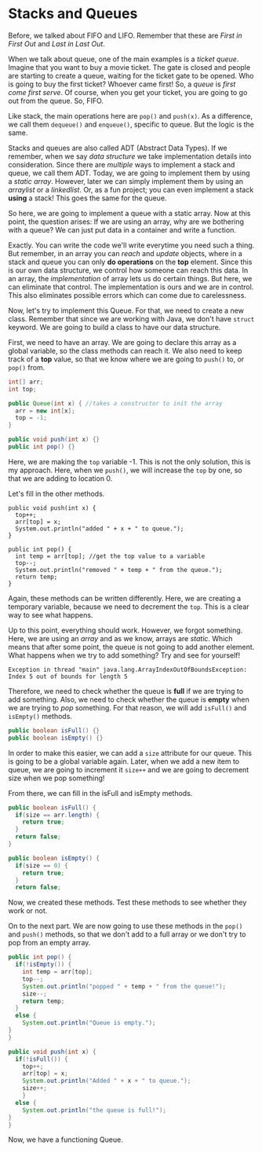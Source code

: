 # Stacks and Queues

Before, we talked about FIFO and LIFO. Remember that these are *First in First Out* and *Last in Last Out*. 

When we talk about queue, one of the main examples is a *ticket queue*. Imagine that you want to buy a movie ticket. The gate is closed and people are starting to create a queue, waiting for the ticket gate to be opened. Who is going to buy the first ticket? Whoever came first! So, a *queue* is *first come first serve*. Of course, when you get your ticket, you are going to go out from the queue. So, FIFO.

Like stack, the main operations here are `pop()` and `push(x)`. As a difference, we call them `dequeue()` and `enqueue()`, specific to queue. But the logic is the same. 

Stacks and queues are also called ADT (Abstract Data Types). If we remember, when we say *data structure* we take implementation details into consideration. Since there are *multiple* ways to implement a stack and queue, we call them ADT. Today, we are going to implement them by using a *static array*. However, later we can simply implement them by using an *arraylist* or a *linkedlist*. Or, as a fun project; you can even implement a stack **using** a stack! This goes the same for the queue.

So here, we are going to implement a queue with a static array. Now at this point, the question arises: If we are using an array, why are we bothering with a queue? We can just put data in a container and write a function.

Exactly. You can write the code we'll write everytime you need such a thing. But remember, in an array you can *reach* and *update* objects, where in a stack and queue you can only **do operations** on the **top** element. Since this is our own data structure, we control how someone can reach this data. In an array, the *implementation* of array lets us do certain things. But here, we can eliminate that control. The implementation is ours and we are in control. This also eliminates possible errors which can come due to carelessness.

Now, let's try to implement this Queue. 
For that, we need to create a new class. Remember that since we are working with Java, we don't have `struct` keyword. We are going to build a class to have our data structure.

First, we need to have an array.
We are going to declare this array as a global variable, so the class methods can reach it. We also need to keep track of a **top** value, so that we know where we are going to `push()` to, or `pop()` from.

```java
int[] arr;
int top;

public Queue(int x) { //takes a constructor to init the array
  arr = new int[x];
  top = -1;
}

public void push(int x) {}
public int pop() {}
```

Here, we are making the `top` variable -1. This is not the only solution, this is my approach. 
Here, when we `push()`, we will increase the `top` by one, so that we are adding to location 0. 

Let's fill in the other methods. 

```
public void push(int x) {
  top++;
  arr[top] = x;
  System.out.println("added " + x + " to queue.");
}

public int pop() {
  int temp = arr[top]; //get the top value to a variable
  top--;
  System.out.println("removed " + temp + " from the queue.");
  return temp;
}
```

Again, these methods can be written differently. Here, we are creating a temporary variable, because we need to decrement the `top`. This is a clear way to see what happens.

Up to this point, everything should work. However, we forgot something. Here, we are using an *array* and as we know, arrays are *static*. Which means that after some point, the queue is not going to add another element. What happens when we try to add something? Try and see for yourself!

```
Exception in thread "main" java.lang.ArrayIndexOutOfBoundsException: Index 5 out of bounds for length 5
```

Therefore, we need to check whether the queue is **full** if we are trying to add something. Also, we need to check whether the queue is **empty** when we are trying to *pop* something. For that reason, we will add `isFull()` and `isEmpty()` methods.

```java
public boolean isFull() {}
public boolean isEmpty() {}
```

In order to make this easier, we can add a `size` attribute for our queue. This is going to be a global variable again. Later, when we add a new item to queue, we are going to increment it `size++` and we are going to decrement size when we pop something!

From there, we can fill in the isFull and isEmpty methods.

```java
public boolean isFull() {
  if(size == arr.length) {
    return true;
  }
  return false;
}

public boolean isEmpty() {
  if(size == 0) {
    return true;
  }
  return false;
```

Now, we created these methods. Test these methods to see whether they work or not.

On to the next part. We are now going to use these methods in the `pop()` and `push()` methods, so that we don't add to a full array or we don't try to pop from an empty array.

```java
public int pop() {
  if(!isEmpty()) {
    int temp = arr[top];
    top--;
    System.out.println("popped " + temp + " from the queue!");
    size--;
    return temp;
  }
  else {
    System.out.println("Queue is empty.");
}
}

public void push(int x) {
  if(!isFull()) {
    top++;
    arr[top] = x;
    System.out.println("Added " + x + " to queue.");
    size++;
    }
  else {
    System.out.println("the queue is full!");
}
}
```

Now, we have a functioning Queue.
      





